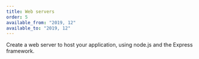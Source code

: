 ```yaml
---
title: Web servers
order: 5
available_from: "2019, 12"
available_to: "2019, 12"
---
```


Create a web server to host your application, using node.js and the Express framework.
